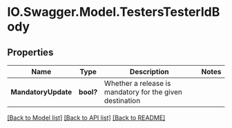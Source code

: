 # IO.Swagger.Model.TestersTesterIdBody
## Properties

Name | Type | Description | Notes
------------ | ------------- | ------------- | -------------
**MandatoryUpdate** | **bool?** | Whether a release is mandatory for the given destination | 

[[Back to Model list]](../README.md#documentation-for-models) [[Back to API list]](../README.md#documentation-for-api-endpoints) [[Back to README]](../README.md)

